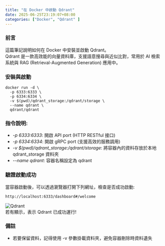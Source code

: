 ```yaml
---
title: "在 Docker 中啟動 Qdrant"
date: 2025-06-25T23:19:07+08:00
categories: ["Docker", "Qdrant" ]
---
```

### 前言
這篇筆記說明如何在 Docker 中安裝並啟動 Qdrant。  
Qdrant 是一款高效能的向量資料庫，支援語意搜尋與近似比對，常用於 AI 檢索系統與 RAG (Retrieval-Augmented Generation) 應用中。
### 安裝與啟動
```shell
docker run -d \
  -p 6333:6333 \
  -p 6334:6334 \
  -v $(pwd)/qdrant_storage:/qdrant/storage \
  --name qdrant \
  qdrant/qdrant
```
### 指令說明: 
-  *-p 6333:6333*: 開啟 API port (HTTP RESTful 接口)  
-  *-p 6334:6334*: 開啟 gRPC port (支援高效的服務調用)  
-  *-v $(pwd)/qdrant_storage:/qdrant/storage*: 將容器內的資料存放於本地 qdrant_storage 資料夾  
-  *--name qdrant*: 容器名稱設定為 qdrant  
### 驗證啟動成功
當容器啟動後，可以透過瀏覽器打開下列網址，檢查是否成功啟動:
```text
http://localhost:6333/dashboard#/welcome
```
![Qdrant](/images/20250625/1.jpg "qdrant")  
若有顯示，表示 Qdrant 已成功運行!
### 備註
- 若要保留資料，記得使用 -v 參數掛載資料夾，避免容器刪除時資料遺失
